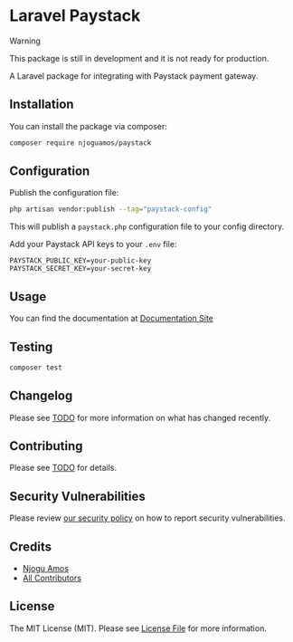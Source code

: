 # Laravel Paystack

> [!WARNING]
> This package is still in development and it is not ready for production.

A Laravel package for integrating with Paystack payment gateway.

## Installation

You can install the package via composer:

```bash
composer require njoguamos/paystack
```

## Configuration

Publish the configuration file:

```bash
php artisan vendor:publish --tag="paystack-config"
```

This will publish a `paystack.php` configuration file to your config directory.

Add your Paystack API keys to your `.env` file:

```
PAYSTACK_PUBLIC_KEY=your-public-key
PAYSTACK_SECRET_KEY=your-secret-key
```

## Usage

You can find the documentation at [Documentation Site](https://paystack.njoguamos.me.ke)

## Testing

```bash
composer test
```

## Changelog

Please see [TODO]() for more information on what has changed recently.

## Contributing

Please see [TODO]() for details.

## Security Vulnerabilities

Please review [our security policy](../../security/policy) on how to report security vulnerabilities.

## Credits

- [Njogu Amos](https://github.com/njoguamos)
- [All Contributors](../../contributors)

## License

The MIT License (MIT). Please see [License File](LICENSE.md) for more information.
